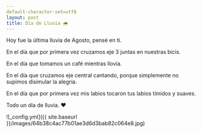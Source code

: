```yaml
---
default-character-set=utf8
layout: post
title: Día de Lluvia 🌧
---
```


<p style='text-align: justify;'></p>
  
<p></p>

<p style='text-align: justify;'>
  
<p>Hoy fue la última lluvia de Agosto, pensé en ti. </p>
<p>En el día que por primera vez cruzamos eje 3  juntas en nuestras bicis. </p>
<p>En el día que tomamos un café mientras llovía. </p>
<p>En el día que cruzamos eje central cantando, porque simplemente no supimos disimular la alegria. </p>
<p>En el día que por primera vez  mis labios tocaron tus labios tímidos y suaves.  </p>
<p>Todo un día de lluvia.  ❤</p>

</p>


![_config.yml]({{ site.baseurl }}/images/64b38c4ac77b01ae3d6d3bab82c064e8.jpg) 
